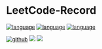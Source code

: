 # LeetCode-Record

[![language](https://img.shields.io/badge/language-python-green.svg)]()
[![language](https://img.shields.io/badge/language-scala-blue.svg)]()
[![language](https://img.shields.io/badge/language-R-red.svg)]()

[![github](https://img.shields.io/badge/Github-wj19816-blue)](https://juejin.im/user/58af98305c497d0067780b3b)
[![](https://img.shields.io/badge/个人主页-WangZiduan-blue)](https://wj19816.github.io/)
[![](https://img.shields.io/badge/bilili-哔哩哔哩-ff69b4)](https://space.bilibili.com/519510412/)
